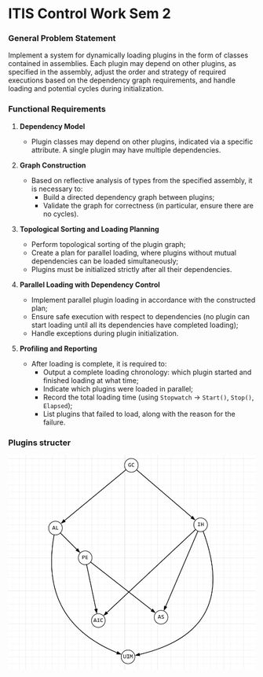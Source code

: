 # ITIS Control Work Sem 2

### General Problem Statement

Implement a system for dynamically loading plugins in the form of classes contained in assemblies. Each plugin may depend on other plugins, as specified in the assembly, adjust the order and strategy of required executions based on the dependency graph requirements, and handle loading and potential cycles during initialization.

### Functional Requirements

1. **Dependency Model**
   * Plugin classes may depend on other plugins, indicated via a specific attribute. A single plugin may have multiple dependencies.

2. **Graph Construction**
   * Based on reflective analysis of types from the specified assembly, it is necessary to:
     * Build a directed dependency graph between plugins;
     * Validate the graph for correctness (in particular, ensure there are no cycles).

3. **Topological Sorting and Loading Planning**
   * Perform topological sorting of the plugin graph;
   * Create a plan for parallel loading, where plugins without mutual dependencies can be loaded simultaneously;
   * Plugins must be initialized strictly after all their dependencies.

4. **Parallel Loading with Dependency Control**
   * Implement parallel plugin loading in accordance with the constructed plan;
   * Ensure safe execution with respect to dependencies (no plugin can start loading until all its dependencies have completed loading);
   * Handle exceptions during plugin initialization.

5. **Profiling and Reporting**
   * After loading is complete, it is required to:
     * Output a complete loading chronology: which plugin started and finished loading at what time;
     * Indicate which plugins were loaded in parallel;
     * Record the total loading time (using `Stopwatch` -> `Start()`, `Stop()`, `Elapsed`);
     * List plugins that failed to load, along with the reason for the failure.
    
### Plugins structer

![alt text](https://github.com/timofejr/ITISControlWorkSem2/blob/master/ConsoleApp1/images/plugins_structer.jpg "Logo Title Text 1")
